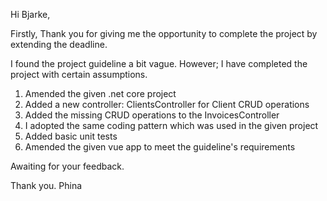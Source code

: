 Hi Bjarke,

Firstly, Thank you for giving me the opportunity to complete the project by extending the deadline.

I found the project guideline a bit vague. However; I have completed the project with certain assumptions.

1. Amended the given .net core project
2. Added a new controller: ClientsController for Client CRUD operations
3. Added the missing CRUD operations to the InvoicesController
4. I adopted the same coding pattern which was used in the given project
5. Added basic unit tests
6. Amended the given vue app to meet the guideline's requirements

Awaiting for your feedback.

Thank you.
Phina
